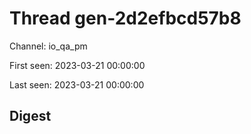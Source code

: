# Thread gen-2d2efbcd57b8
Channel: io_qa_pm

First seen: 2023-03-21 00:00:00

Last seen: 2023-03-21 00:00:00

## Digest



